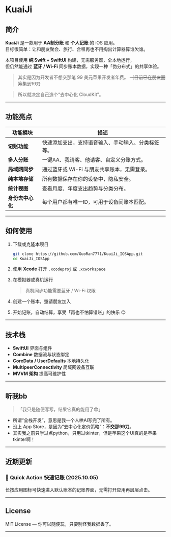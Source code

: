 # KuaiJi   

## 简介

**KuaiJi** 是一款用于 **AA制分账** 和 **个人记账** 的 iOS 应用。  
目标很简单：让和朋友聚会、旅行、合租再也不用掏出计算器算谁欠谁。  

本项目使用 **纯 Swift + SwiftUI** 构建，无需服务器，全本地运行，  
但仍然能通过 **蓝牙 / Wi-Fi** 同步账本数据，实现一种「伪分布式」的共享体验。  
> 其实是因为开发者不想交那笔 99 美元苹果开发者年费。 ~~（目前已在朋友圈筹集到10刀~~

> 所以就决定自己造个“去中心化 CloudKit”。

---

## 功能亮点

| 功能模块 | 描述 |
|-----------|------|
| **记账功能** | 快速添加支出，支持语音输入、手动输入、分类标签等。 |
| **多人分账** | 一键AA、我请客、他请客、自定义分账方式。 |
| **局域网同步** | 通过蓝牙或 Wi-Fi 与朋友共享账本，无需登录。 |
| **纯本地存储** | 所有数据保存在你的设备中，隐私安全。 |
| **统计视图** | 查看月度、年度支出趋势与分类分布。 |
| **身份去中心化** | 每个用户都有唯一ID，可用于设备间账本匹配。 |

---

## 如何使用

1. 下载或克隆本项目  
   ```bash
   git clone https://github.com/GuoRan7771/KuaiJi_IOSApp.git
   cd KuaiJi_IOSApp

2. 使用 **Xcode** 打开 `.xcodeproj` 或 `.xcworkspace`
3. 在模拟器或真机运行

   > 真机同步功能需要蓝牙 / Wi-Fi 权限
4. 创建一个账本，邀请朋友加入
5. 开始记账，自动结算，享受「再也不怕算错账」的快乐 😌
   
---

## 技术栈

* **SwiftUI** 界面与组件
* **Combine** 数据流与状态绑定
* **CoreData / UserDefaults** 本地持久化
* **MultipeerConnectivity** 局域网设备互联
* **MVVM 架构** 提高可维护性

---

## 听我bb

> 「我只是随便写写，结果它真的能用了😎」

* 所谓“全栈开发”，意思是我一个人哄AI写完了所有。
* 没上 App Store，是因为“去中心化定价策略”：**不交那99刀**。
* 其实我之前只学过点python，只用过tkinter，但是苹果这个UI真的是苹果tkinter啊！

---

## 近期更新

### 🎉 Quick Action 快速记账 (2025.10.05)
长按应用图标可快速进入默认账本的记账界面，无需打开应用再层层点击。

---

## License

MIT License — 你可以随便玩，只要别怪我数据丢了。

---
